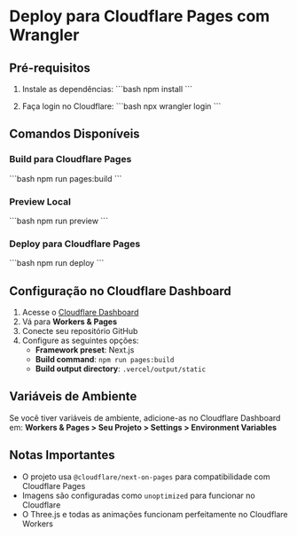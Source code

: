 # Deploy para Cloudflare Pages com Wrangler

## Pré-requisitos

1. Instale as dependências:
\`\`\`bash
npm install
\`\`\`

2. Faça login no Cloudflare:
\`\`\`bash
npx wrangler login
\`\`\`

## Comandos Disponíveis

### Build para Cloudflare Pages
\`\`\`bash
npm run pages:build
\`\`\`

### Preview Local
\`\`\`bash
npm run preview
\`\`\`

### Deploy para Cloudflare Pages
\`\`\`bash
npm run deploy
\`\`\`

## Configuração no Cloudflare Dashboard

1. Acesse o [Cloudflare Dashboard](https://dash.cloudflare.com)
2. Vá para **Workers & Pages**
3. Conecte seu repositório GitHub
4. Configure as seguintes opções:
   - **Framework preset**: Next.js
   - **Build command**: `npm run pages:build`
   - **Build output directory**: `.vercel/output/static`

## Variáveis de Ambiente

Se você tiver variáveis de ambiente, adicione-as no Cloudflare Dashboard em:
**Workers & Pages > Seu Projeto > Settings > Environment Variables**

## Notas Importantes

- O projeto usa `@cloudflare/next-on-pages` para compatibilidade com Cloudflare Pages
- Imagens são configuradas como `unoptimized` para funcionar no Cloudflare
- O Three.js e todas as animações funcionam perfeitamente no Cloudflare Workers
